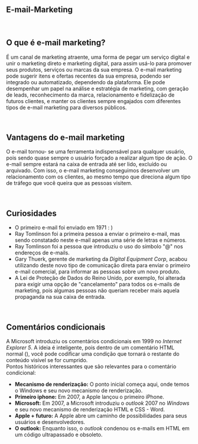 ## E-mail-Marketing

<br>

## O que é e-mail marketing?
É um canal de marketing atraente, uma forma de pegar um serviço digital e unir o marketing direto e marketing digital, para assim usá-lo para promover seus produtos, serviços ou marcas da sua empresa. O e-mail marketing pode sugerir itens e ofertas recentes da sua empresa, podendo ser integrado ou automatizado, dependendo da plataforma. Ele pode desempenhar um papel na análise e estratégia de marketing, com geração de leads, reconhecimento da marca, relacionamento e fidelização de futuros clientes, e manter os clientes sempre engajados com diferentes tipos de e-mail marketing para diversos públicos.

<br>

## Vantagens do e-mail marketing
O e-mail tornou- se uma ferramenta indispensável para qualquer usuário, pois sendo quase sempre o usuário forçado a realizar algum tipo de ação. O e-mail sempre estará na caixa de entrada até ser lido, excluído ou arquivado. Com isso, o e-mail marketing conseguimos desenvolver um relacionamento com os clientes, ao mesmo tempo que direciona algum tipo de tráfego que você queira que as pessoas visitem.  

<br>

## Curiosidades
  - O primeiro e-mail foi enviado em 1971 : )<br>
  - Ray Tomlinson foi a primeira pessoa a enviar o primeiro e-mail, mas sendo constatado neste e-mail apenas uma série de letras e números.<br>
  - Ray Tomlinson foi a pessoa que introduziu o uso do símbolo "@" nos endereços de e-mails.<br> 
  - Gary Thuerk, gerente de marketing da <i>Digital Equipment Corp</i>, acabou utilizando deste novo tipo de comunicação direta para enviar o primeiro e-mail comercial, para informar as pessoas sobre um novo produto.<br>
  - A Lei de Proteção de Dados do Reino Unido, por exemplo, foi alterada para exigir uma opção de "cancelamento" para todos os e-mails de marketing, pois algumas pessoas não queriam receber mais aquela propaganda na sua caixa de entrada.    

<br>

## Comentários condicionais
A Microsoft introduziu os comentários condicionais em 1999 no <i>Internet Explorer 5</i>. A ideia é inteligente, pois dentro de um comentário HTML normal (<!-- -->), você pode codificar uma condição que tornará o restante do conteúdo visível se for cumprido.
<br>
Pontos históricos interessantes que são relevantes para o comentário condicional:
 - <b>Mecanismo de renderização:</b> O ponto inicial começa aqui, onde temos o Windows e seu novo mecanismo de renderização.
 - <b>Primeiro iphone:</b> Em 2007, a Apple lançou o primeiro iPhone.
 - <b>Microsoft:</b> Em 2007, a Microsoft introduziu o <i>outlook</i> 2007 no <i>Windows</i> e seu novo mecanismo de renderização HTML e CSS - Word.
 - <b>Apple + futuro:</b> A Apple abre um caminho de possibilidades para seus usuários e desenvolvedores.
 - <b>O outlook:</b> Enquanto isso, o <i>outlook</i> condenou os e-mails em HTML em um código ultrapassado e obsoleto. 

   




 
